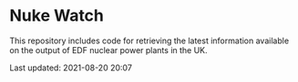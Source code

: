 # Nuke Watch

This repository includes code for retrieving the latest information available on the output of EDF nuclear power plants in the UK.

Last updated: 2021-08-20 20:07